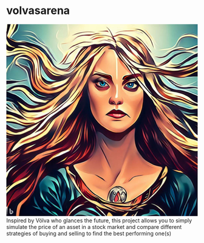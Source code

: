 # volvasarena
![alt text](https://github.com/davidbozjak/volvasarena/blob/main/Volva_pic.jpg?raw=true)
Inspired by Völva who glances the future, this project allows you to simply simulate the price of an asset in a stock market and compare different strategies of buying and selling to find the best performing one(s)
